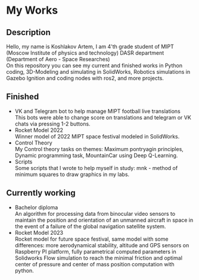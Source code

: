 # My Works
## Description
Hello, my name is Koshlakov Artem, I am 4'th grade student of MIPT (Moscow Institute of physics and technology) DASR department (Department of Aero - Space Researches)\
On this repository you can see my current and finished works in Python coding, 3D-Modeling and simulating in SolidWorks, Robotics simulations in Gazebo Ignition and coding nodes with ros2, and more projects.

## Finished
* VK and Telegram bot to help manage MIPT football live translations\
This bots were able to change score on translations and telegram or VK chats via pressing 1-2 buttons.
* Rocket Model 2022\
Winner model of 2022 MIPT space festival modeled in SolidWorks.
* Control Theory\
My Control theory tasks on themes: Maximum pontryagin principles, Dynamic programming task, MountainCar using Deep Q-Learning.
* Scripts\
Some scripts that I wrote to help myself in study: mnk - method of minimum squares to draw graphics in my labs.
## Currently working
* Bachelor diploma\
An algorithm for processing data from binocular video sensors to maintain the position and orientation of an unmanned aircraft in space in the event of a failure of the global navigation satellite system.
* Rocket Model 2023\
Rocket model for future space festival, same model with some differences: more aerodynamical stability, altitude and GPS sensors on Raspberry PI platform, fully parametrical computed parameters in Solidworks Flow simulation to reach the minimal friction and optimal center of pressure and center of mass position computation with python.

